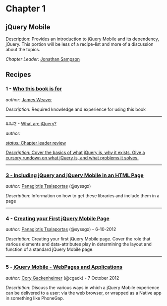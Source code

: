 # Chapter 1

## jQuery Mobile

Description: Provides an introduction to jQuery Mobile and its dependency, jQuery. This portion will be less of a recipe-list and more of a discussion about the topics.

*Chapter Leader:* <a href="mailto:jsampson@appendto.com">Jonathan Sampson</a>

## Recipes

### 1 - <a href="/jquerymobilecookbook/book/blob/master/1-jquery-mobile-basics/recipe-1.adoc">Who this book is for</a>

*author:* <a href="mailto:james@jwadeweaver.com">James Weaver</a>

*Description:* Required knowledge and experience for using this book

---

###2 - <a href="/jquerymobilecookbook/book/blob/master/1-jquery-mobile-basics/recipe-2.adoc">What are jQuery?</a>

*author:*  <a href="mailto:johns221b@gmail.com">

*status:* Chapter leader review

*Description:* Cover the basics of what jQuery is, why it exists. Give a cursory rundown on what jQuery is, and what problems it solves.

---

### 3 - <a href="/jquerymobilecookbook/book/blob/master/1-jquery-mobile-basics/recipe-3.adoc">Including jQuery and jQuery Mobile in an HTML Page</a>

*author:* <a href="mailto:sys.sgx@gmail.com">Panagiotis Tsalaportas</a> (@syssgx)

*Description:* Information on how to get these libraries and include them in a page

---

### 4 - <a href="/jquerymobilecookbook/book/blob/master/1-jquery-mobile-basics/recipe-4.adoc">Creating your First jQuery Mobile Page</a>

*author:* <a href="mailto:sys.sgx@gmail.com">Panagiotis Tsalaportas</a> (@syssgx) - 6-10-2012

*Description:* Creating your first jQuery Mobile page. Cover the role that various elements and data-attributes play in determining the layout and function of a standard jQuery Mobile page.

---

### 5 - <a href="/jquerymobilecookbook/book/blob/master/1-jquery-mobile-basics/recipe-5.adoc">jQuery Mobile - WebPages and Applications</a>

*author:* <a href="mailto:cory.gack@gmail.com">Cory Gackenheimer</a> (@cgack) - 7 October 2012

*Description:* Discuss the various ways in which a jQuery Mobile experience can be delivered to a user: via the web browser, or wrapped as a Native app in something like PhoneGap.
